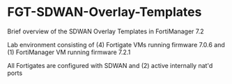 # FGT-SDWAN-Overlay-Templates
Brief overview of the SDWAN Overlay Templates in FortiManager 7.2

Lab environment consisting of (4) Fortigate VMs running firmware 7.0.6 and (1) FortiManager VM running firmware 7.2.1

All Fortigates are configured with SDWAN and (2) active internally nat'd ports

